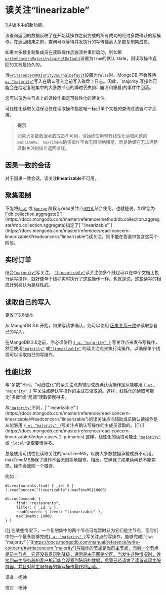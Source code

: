 
# 读关注“linearizable”


 3.4版本中的新功能。

该查询返回的数据反映了在开始读操作之前完成的所有成功的经过多数确认的写操作。在返回结果之前，查询可以等待并发执行的写传播到大多数复制集成员。

如果大多数复制集成员在读取操作后崩溃并重新启动，则如果[`writeConcernMajorityJournalDefault`](https://docs.mongodb.com/master/reference/replica-configuration/#rsconf.writeConcernMajorityJournalDefault)设置为`true`的默认 state，则读取操作返回的文档是持久的。

当[`writeConcernMajorityJournalDefault`](https://docs.mongodb.com/master/reference/replica-configuration/#rsconf.writeConcernMajorityJournalDefault)设置为`false`时，MongoDB 不会等待 [`w: "majority"`](https://docs.mongodb.com/master/reference/write-concern/#writeconcern."majority")写入在确认写入之前写入磁盘上日志。因此，`majority`写操作可能会在给定复制集中的大多数节点的瞬时丢失(即. 崩溃和重启)的事件中回滚。

您可以仅为主节点上的读操作指定可线性化的读关注。

可线性化读取关注保证仅在读取操作指定唯一标识单个文档的查询过滤器时才适用。

> **提示**
>
> 如果大多数数据承载成员不可用，请始终使用带有线性化读取问题的`maxTimeMS`。 `maxTimeMS`确保操作不会无限期地阻塞，而是确保在无法满足读取关注时操作返回错误。

## 因果一致的会话

对于因果一致会话，读关注**linearizable**不可用。

## 聚集限制

不能将[`$out`](https://docs.mongodb.com/master/reference/operator/aggregation/out/#pipe._S_out) 或 [`$merge`](https://docs.mongodb.com/master/reference/operator/aggregation/merge/#pipe._S_merge) 阶段与read关注点[`线性化`](https://docs.mongodb.com/master/reference/read-concern-linearizable/#readconcern."linearizable")结合使用。也就是说，如果您为[`db.collection.aggregate()`](https://docs.mongodb.com/master/reference/method/db.collection.aggregate/#db.collection.aggregate)指定了[`"linearizable"`](https://docs.mongodb.com/master/reference/read-concern-linearizable/#readconcern."linearizable")读关注，则不能在管道中包含这两个阶段。

## 实时订单

结合[`"majority"`](https://docs.mongodb.com/manual/reference/write-concern/#writeconcern."majority")写关注， [`"linearizable"`](https://docs.mongodb.com/manual/reference/read-concern-linearizable/#readconcern."linearizable")读关注使多个线程可以在单个文档上执行读写操作，就好像单个线程实时执行了这些操作一样。也就是说，这些读写的相应计划被认为是线性的。

## 读取自己的写入

更改了3.6版本.

从 MongoDB 3.6 开始，如果写请求确认，则可以使用 [因果关系一致](https://docs.mongodb.com/master/core/read-isolation-consistency-recency/#sessions)来读取您自己的写入。

在MongoDB 3.6之前，你必须使用 [`{ w: "majority" }`](https://docs.mongodb.com/master/reference/write-concern/#writeconcern."majority") 写关注点来发布写操作，然后使用[`"majority"`](https://docs.mongodb.com/master/reference/read-concern-majority/#readconcern."majority") 或[`"linearizable"`](https://docs.mongodb.com/master/reference/read-concern-linearizable/#readconcern."linearizable") 的读关注点来执行读操作，以确保单个线程可以读取自己的写操作。

## 性能比较

与“多数”不同，“可线性化”的读关注点向辅助成员确认读操作是从能够用 [`{ w: "majority" }`](https://docs.mongodb.com/manual/reference/write-concern/#writeconcern."majority") 写关注点确认写操作的主成员读取的。这样，线性化的读取可能比“多数”或“局部”读取要慢得多。

与[`"majority"`](https://docs.mongodb.com/master/reference/read-concern-majority/#readconcern."majority")不同，[`"linearizable"`](https://docs.mongodb.com/master/reference/read-concern-linearizable/#readconcern."linearizable")的读关注点向辅助成员确认读操作是从能够用 [`{ w: "majority" }`](https://docs.mongodb.com/master/reference/write-concern/#writeconcern."majority")写关注点确认写操作的主成员读取的。[[1\]](https://docs.mongodb.com/master/reference/read-concern-linearizable/#edge-cases-2-primaries) 这样，线性化的读取可能比 [`"majority"`](https://docs.mongodb.com/master/reference/read-concern-majority/#readconcern."majority") 或 [`"local"`](https://docs.mongodb.com/master/reference/read-concern-local/#readconcern."local")读取要慢得多。

总是使用可线性化读取关注的maxTimeMS，以防大多数数据承载成员不可用。maxTimeMS确保了操作不会无限期地阻塞，相反，它确保了如果读问题不能实现，操作会返回一个错误。

例如：

```shell
db.restaurants.find( { _id: 5 } ).readConcern("linearizable").maxTimeMS(10000)

db.runCommand( {
     find: "restaurants",
     filter: { _id: 5 },
     readConcern: { level: "linearizable" },
     maxTimeMS: 10000
} )
```

[[1\]](https://docs.mongodb.com/master/reference/read-concern-linearizable/#id1) 在某些情况下，一个复制集中的两个节点可能暂时认为它们是主节点，但它们中的一个最多能够完成[`{ w: "majority" }`](https://docs.mongodb.com/manual/reference/write-concern/#writeconcern."majority")写关注点的写操作。能够完成[`{ w: "majority" }`](https://docs.mongodb.com/manual/reference/write-concern/#writeconcern."majority")写操作的节点是当前主节点，而另一个节点是前主节点，它还没有意识到降级，通常是由于网络分区。当发生这种情况时，连接到前主服务器的客户机可能会观察到陈旧的数据，尽管已经请求了读首选项主服务器，并且对前主服务器的新写操作最终将回滚。



译者：杨帅

校对：杨帅
